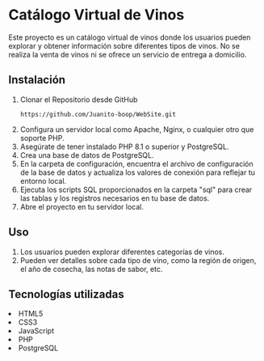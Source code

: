 <h1>Catálogo Virtual de Vinos</h1>
<p>Este proyecto es un catálogo virtual de vinos donde los usuarios pueden explorar y obtener información sobre diferentes tipos de vinos. No se realiza la venta de vinos ni se ofrece un servicio de entrega a domicilio.</p>
<h2>Instalación</h2>
<ol>
<li> Clonar el Repositorio desde GitHub</li>

    https://github.com/Juanito-boop/WebSite.git

<li> Configura un servidor local como Apache, Nginx, o cualquier otro que soporte PHP. </li>
<li> Asegúrate de tener instalado PHP 8.1 o superior y PostgreSQL.</li>
<li> Crea una base de datos de PostgreSQL.</li>
<li> En la carpeta de configuración, encuentra el archivo de configuración de la base de datos y actualiza los valores de conexión para reflejar tu entorno local.</li>
<li> Ejecuta los scripts SQL proporcionados en la carpeta "sql" para crear las tablas y los registros necesarios en tu base de datos.</li>
<li> Abre el proyecto en tu servidor local.</li>
 </ol>
<h2>Uso</h2>
<ol>
<li> Los usuarios pueden explorar diferentes categorías de vinos.</li>
<li> Pueden ver detalles sobre cada tipo de vino, como la región de origen, el año de cosecha, las notas de sabor, etc.</li>
</ol>

<h2>Tecnologías utilizadas</h2>
<li>HTML5</li>
<li>CSS3</li>
<li>JavaScript</li>
<li>PHP</li>
<li>PostgreSQL</li>
